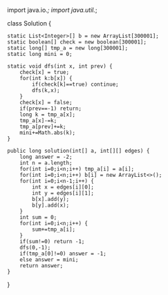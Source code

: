 import java.io.*;
import java.util.*;

class Solution {
    
    static List<Integer>[] b = new ArrayList[300001];
    static boolean[] check = new boolean[300001];
    static long[] tmp_a = new long[300001];
    static long mini = 0;
    
    static void dfs(int x, int prev) {
        check[x] = true;
        for(int k:b[x]) {
            if(check[k]==true) continue;
            dfs(k,x);
        }
        check[x] = false;
        if(prev==-1) return;
        long k = tmp_a[x];
        tmp_a[x]-=k;
        tmp_a[prev]+=k;
        mini+=Math.abs(k);
    }
    
    public long solution(int[] a, int[][] edges) {
        long answer = -2;
        int n = a.length;
        for(int i=0;i<n;i++) tmp_a[i] = a[i];
        for(int i=0;i<n;i++) b[i] = new ArrayList<>();
        for(int i=0;i<n-1;i++) {
            int x = edges[i][0];
            int y = edges[i][1];
            b[x].add(y);
            b[y].add(x);
        }
        int sum = 0;
        for(int i=0;i<n;i++) {
            sum+=tmp_a[i];
        }
        if(sum!=0) return -1;
        dfs(0,-1);
        if(tmp_a[0]!=0) answer = -1;
        else answer = mini;
        return answer;  
    }
}